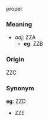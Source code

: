 propel
### Meaning
+ _adj_: ZZA
    + __eg__: ZZB

### Origin

ZZC

### Synonym

__eg__: ZZD

+ ZZE


